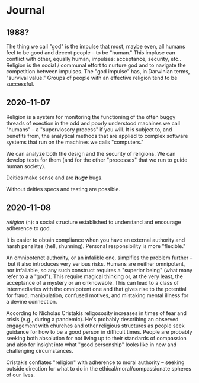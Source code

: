 # Journal

## 1988?

The thing we call "god" is the impulse that most, maybe even, all humans feel to be good and decent people – to be "human." This impluse can conflict with other, equally human, impulses: acceptance, security, etc.. Religion is the social / communal effort to nurture god and to navigate the competition between impulses. The "god impulse" has, in Darwinian terms, "survival value." Groups of people with an effective religion tend to be successful. 

## 2020-11-07

Religion is a system for monitoring the functioning of the often buggy threads of exection in the odd and poorly understood machines we call "humans" – a "superviosory process" if you will. It is subject to, and benefits from, the analytical methods that are applied to complex software systems that run on the machines we calls "computers."

We can analyze both the design and the security of religions. We can develop tests for them (and for the other "processes" that we run to guide human society).

Deities make sense and are ***huge*** bugs.

Without deities specs and testing are possible.

## 2020-11-08

*religion* (n): a social structure established to understand and encourage adherence to god.

It is easier to obtain compliance when you have an external authority and harsh penalites (hell, shunning). Personal responsibility is more "flexible."

An omnipotenet authority, or an infalible one, simplfies the problem further – but it also introduces very serious risks. Humans are neither omnipotent, nor infaliable, so any such construct requires a "superior being" (what many refer to a a "god"). This require magical thinking or, at the very least, the acceptance of a mystery or an onknowable. This can lead to a class of intermediaries with the omnipotent one and that gives rise to the potential for fraud, manipulation, confused motives, and mistaking mental illness for a devine connection.

According to Nicholas Cristakis religososity increases in times of fear and crisis (e.g., during a pandemic). He's probably describing an observed engagement with churches and other religious structures as people seek guidance for how to be a good person in difficult times. People are probably seeking both absolution for not living up to their standards of compassion and also for insight into what "good personship" looks like in new and challenging circumstances.

Cristakis conflates "religion" with adherence to moral authority – seeking outside direction for what to do in the ethical/moral/compassionate spheres of our lives.
